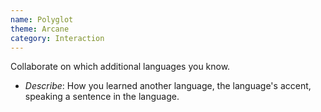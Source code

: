 ```yaml
---
name: Polyglot
theme: Arcane
category: Interaction
---
```


Collaborate on which additional languages you know.

* *Describe*: How you learned another language, the language's accent, speaking a sentence in the language.